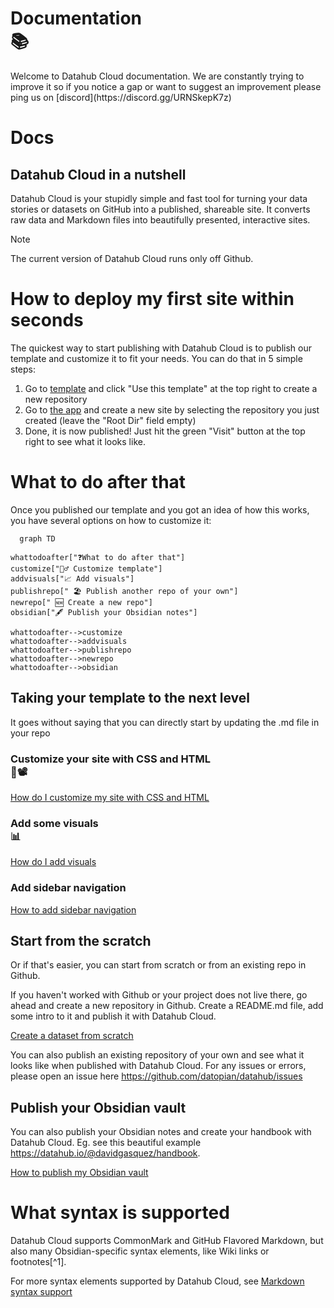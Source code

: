 <div class="hero">
    <h1 class="hero-title">Documentation<br/>📚</h1>
    <p class="hero-description">Welcome to Datahub Cloud documentation. We are constantly trying to improve it so if you notice a gap or want to suggest an improvement please ping us on [discord](https://discord.gg/URNSkepK7z)</p>
</div>

# Docs 

## Datahub Cloud in a nutshell

Datahub Cloud is your stupidly simple and fast tool for turning your data stories or datasets on GitHub into a published, shareable site. It converts raw data and Markdown files into beautifully presented, interactive sites.

> [!note]
> The current version of Datahub Cloud runs only off Github.

# How to deploy my first site within seconds

The quickest way to start publishing with Datahub Cloud is to publish our template and customize it to fit your needs. You can do that in 5 simple steps:

1. Go to [template](https://github.com/datahubio/datahub-cloud-template) and click "Use this template" at the top right to create a new repository
2. Go to [the app](https://0613d040.sibforms.com/serve/MUIFAMLy5tXMDC-gFjXRxBEcvyVYV9O9KLVoKMp1n6WMXE4LBazZkkV78pTBf3FnJHdhQpJoOYL3KsAbAv9yDYJooerqar47yy2RQkuP_Vs0CEkHexRMrkWsbKtTIi_DMOa9KfzpRVFa959hSXqJByMY5Gj9OrZtEX3ZrfO5OJHh7fLxh3nYgnNIBwGTpxJ25XA_MxOKv_kHKNgM) and create a new site by selecting the repository you just created (leave the "Root Dir" field empty)
3. Done, it is now published! Just hit the green "Visit" button at the top right to see what it looks like.

# What to do after that

Once you published our template and you got an idea of how this works, you have several options on how to customize it:

```mermaid
  graph TD

whattodoafter["❓What to do after that"]
customize["👷‍♂️ Customize template"]
addvisuals["📈 Add visuals"]
publishrepo[" 🏖️ Publish another repo of your own"]
newrepo[" 🆕 Create a new repo"]
obsidian["🖋️ Publish your Obsidian notes"]

whattodoafter-->customize
whattodoafter-->addvisuals
whattodoafter-->publishrepo
whattodoafter-->newrepo
whattodoafter-->obsidian
```

## Taking your template to the next level

It goes without saying that you can directly start by updating the .md file in your repo

<div class="middle-button-container">
    <h3 class="h3-title-heading">Customize your site with CSS and HTML<br/>🧮📽️</h3>
    <a href="https://datahub.io/@olayway/docs/Customize%20Your%20DataHub%20Cloud%20Site%20with%20CSS" class="middle-button">How do I customize my site with CSS and HTML</a>
</div>

<div class="middle-button-container">
    <h3 class="h3-title-heading">Add some visuals<br/>📊</h3>
    <a href="https://datahub.io/@olayway/docs/Add%20visuals%20and%20data-rich%20components" class="middle-button">How do I add visuals</a>
</div>

<div class="middle-button-container">
    <h3 class="h3-title-heading">Add sidebar navigation<br/></h3>
    <a href="https://datahub.io/@olayway/docs/Add%20sidebar%20navigation" class="middle-button">How to add sidebar navigation</a>
</div>

## Start from the scratch

Or if that's easier, you can start from scratch or from an existing repo in Github.

If you haven't worked with Github or your project does not live there, go ahead and create a new repository in Github. Create a README.md file, add some intro to it and publish it with Datahub Cloud.

<div class="middle-button-container">
    <a href="https://datahub.io/@olayway/docs/Create%20a%20dataset%20from%20scratch%20and%20publish%20it" class="middle-button">Create a dataset from scratch</a>
</div>

You can also publish an existing repository of your own and see what it looks like when published with Datahub Cloud. For any issues or errors, please open an issue here https://github.com/datopian/datahub/issues

## Publish your Obsidian vault

You can also publish your Obsidian notes and create your handbook with Datahub Cloud. Eg. see this beautiful example https://datahub.io/@davidgasquez/handbook. 

<div class="middle-button-container">
    <a href="https://datahub.io/@olayway/docs/Publish%20your%20Obsidian%20vault" class="middle-button">How to publish my Obsidian vault</a>
</div>

# What syntax is supported

Datahub Cloud supports CommonMark and GitHub Flavored Markdown, but also many Obsidian-specific syntax elements, like Wiki links or footnotes[^1].

For more syntax elements supported by Datahub Cloud, see [Markdown syntax support](https://datahub.io/@olayway/docs/Markdown%20syntax%20support)









